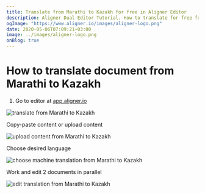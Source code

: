```yaml
---
title: Translate from Marathi to Kazakh for free in Aligner Editor
description: Aligner Dual Editor Tutorial. How to translate for free from Marathi to Kazakh. Aligner is multilingual document management platform. 
ogImage: "https://www.aligner.io/images/aligner-logo.png"
date: 2020-05-06T07:09:21+03:00
image: ../images/aligner-logo.png
onBlog: true
---
```


# How to translate document from Marathi to Kazakh

1. Go to editor at [app.aligner.io](https://app.aligner.io "Aligner App web page")

![translate from Marathi to Kazakh](../aligner-blank-editor.png "translate from Marathi to Kazakh")

Copy-paste content or upload content

![upload content from Marathi to Kazakh](../aligner-uploaded-document.png "upload content from Marathi to Kazakh")

Choose desired language

![choose machine translation from Marathi to Kazakh](../aligner-language-dropdown.png "choose machine translation from Marathi to Kazakh")

Work and edit 2 documents in parallel

![edit translation from Marathi to Kazakh](../aligner-double-sitded-editor.png "edit translation from Marathi to Kazakh")


